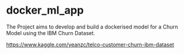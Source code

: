 # docker_ml_app

The Project aims to develop and build a dockerised model for a Churn Model using the IBM Churn Dataset.

https://www.kaggle.com/yeanzc/telco-customer-churn-ibm-dataset
